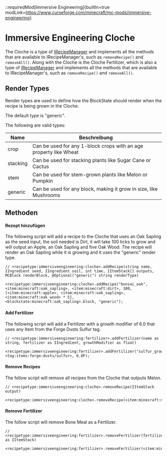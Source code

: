 ::requiredMod[Immersive Engineering]{builtIn=true modLink=https://www.curseforge.com/minecraft/mc-mods/immersive-engineering}

# Immersive Engineering Cloche

The Cloche is a type of [IRecipeManager](/vanilla/api/managers/IRecipeManager) and implements all the methods that are available to IRecipeManager's, such as `removeRecipe()` and `removeAll()`. Along with the Cloche is the Cloche Fertilizer, which is also a type of [IRecipeManager](/vanilla/api/managers/IRecipeManager) and implements all the methods that are available to IRecipeManager's, such as `removeRecipe()` and `removeAll()`.

## Render Types

Render types are used to define how the BlockState should render when the recipe is being grown in the Cloche.

The default type is "generic".

The following are valid types:

| Name     | Beschreibung                                                      |
| -------- | ----------------------------------------------------------------- |
| crop     | Can be used for any 1-block crops with an age property like Wheat |
| stacking | Can be used for stacking plants like Sugar Cane or Cactus         |
| stem     | Can be used for stem-grown plants like Melon or Pumpkin           |
| generic  | Can be used for any block, making it grow in size, like Mushrooms |

## Methoden

#### Rezept hinzufügen

The following script will add a recipe to the Cloche that uses an Oak Sapling as the seed input, the soil needed is Dirt, it will take 100 ticks to grow and will output an Apple, an Oak Sapling and five Oak Wood. The recipe will render an Oak Sapling while it is growing and it uses the "generic" render type.

```zenscript
// <recipetype:immersiveengineering:cloche>.addRecipe(string name, IIngredient seed, IIngredient soil, int time, IItemStack[] outputs, MCBlock renderBlock, @Optional("generic") string renderType)

<recipetype:immersiveengineering:cloche>.addRecipe("bonsai_oak", <item:minecraft:oak_sapling>, <item:minecraft:dirt>, 100, [<item:minecraft:apple>, <item:minecraft:oak_sapling>, <item:minecraft:oak_wood> * 5], <blockstate:minecraft:oak_sapling>.block, "generic");

```

#### Add Fertilizer

The following script will add a Fertilizer with a growth modifier of 6.0 that uses any Item from the Forge Dusts Sulfur tag.

```zenscript
// <recipetype:immersiveengineering:fertilizer>.addFertilizer(name as string, fertilizer as IIngredient, growthModifier as float)

<recipetype:immersiveengineering:fertilizer>.addFertilizer("sulfur_grow", <tag:items:forge:dusts/sulfur>, 6.0F);
```

#### Remove Recipes

The follow script will remove all recipes from the Cloche that outputs Melon.

```zenscript
// <recipetype:immersiveengineering:cloche>.removeRecipe(IItemStack output)

<recipetype:immersiveengineering:cloche>.removeRecipe(<item:minecraft:melon>);
```

#### Remove Fertilizer

The follow script will remove Bone Meal as a Fertilizer.

```zenscript
// <recipetype:immersiveengineering:fertilizer>.removeFertilizer(fertilizer as IItemStack)

<recipetype:immersiveengineering:fertilizer>.removeFertilizer(<item:minecraft:bone_meal>);
```